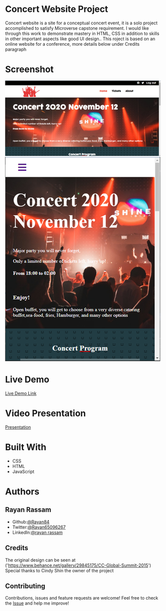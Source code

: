 # Concert Website Project
Concert website is a site for a conceptual concert event, it is a solo project accomplished to satisfy Microverse capstone requirement. I would like through this work to demonstrate mastery in HTML, CSS in addition to skills in other important aspects like good UI design.. 
This roject is based on an online website for a conference, more details below under Credits paragraph

# Screenshot
<img src='./assets/screenshot.png'>
<img src='./assets/mobile-screenshot.png'>

# Live Demo
[Live Demo Link](https://rayan84.github.io/concert/)

# Video Presentation
[Presentation](https://youtu.be/-jM_NNjVRp4)

# Built With
* CSS
* HTML
* JavaScript

# Authors

## Rayan Rassam
* Github:[@Rayan84](https://github.com/Rayan84)
* Twitter:[@Rayan65096267](https://twitter.com/Rayan65096267)
* LinkedIn:[@rayan rassam](https://www.linkedin.com/in/rayan-rassam-18a0a426/)

## Credits
The original design can be seen at ('https://www.behance.net/gallery/29845175/CC-Global-Summit-2015')
Special thanks to Cindy Shin the owner of the project

## Contributing
Contributions, issues and feature requests are welcome!
Feel free to check the [Issue](https://github.com/Rayan84/Apple-website-webpage-clone/issues) and help me improve!
